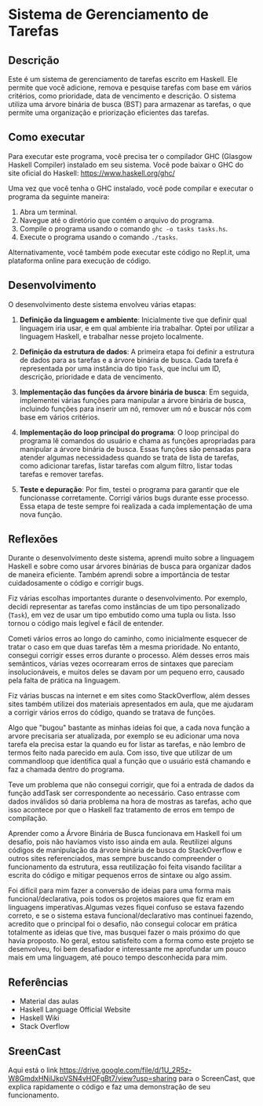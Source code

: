 # Sistema de Gerenciamento de Tarefas

## Descrição

Este é um sistema de gerenciamento de tarefas escrito em Haskell. Ele permite que você adicione, remova e pesquise tarefas com base em vários critérios, como prioridade, data de vencimento e descrição. O sistema utiliza uma árvore binária de busca (BST) para armazenar as tarefas, o que permite uma organização e priorização eficientes das tarefas.

## Como executar

Para executar este programa, você precisa ter o compilador GHC (Glasgow Haskell Compiler) instalado em seu sistema. Você pode baixar o GHC do site oficial do Haskell: https://www.haskell.org/ghc/

Uma vez que você tenha o GHC instalado, você pode compilar e executar o programa da seguinte maneira:

1. Abra um terminal.
2. Navegue até o diretório que contém o arquivo do programa.
3. Compile o programa usando o comando `ghc -o tasks tasks.hs`.
4. Execute o programa usando o comando `./tasks`.

Alternativamente, você também pode executar este código no Repl.it, uma plataforma online para execução de código.

## Desenvolvimento

O desenvolvimento deste sistema envolveu várias etapas:

1. **Definição da linguagem e ambiente**: Inicialmente tive que definir qual linguagem iria usar, e em qual ambiente iria trabalhar. Optei por utilizar a linguagem Haskell, e trabalhar nesse projeto localmente.
2. **Definição da estrutura de dados**: A primeira etapa foi definir a estrutura de dados para as tarefas e a árvore binária de busca. Cada tarefa é representada por uma instância do tipo `Task`, que inclui um ID, descrição, prioridade e data de vencimento.

3. **Implementação das funções da árvore binária de busca**: Em seguida, implementei várias funções para manipular a árvore binária de busca, incluindo funções para inserir um nó, remover um nó e buscar nós com base em vários critérios.

4. **Implementação do loop principal do programa**: O loop principal do programa lê comandos do usuário e chama as funções apropriadas para manipular a árvore binária de busca. Essas funções são pensadas para atender algumas necessidadess quando se trata de lista de tarefas, como adicionar tarefas, listar tarefas com algum filtro, listar todas tarefas e remover tarefas.

5. **Teste e depuração**: Por fim, testei o programa para garantir que ele funcionasse corretamente. Corrigi vários bugs durante esse processo. Essa etapa de teste sempre foi realizada a cada implementação de uma nova função.

## Reflexões

Durante o desenvolvimento deste sistema, aprendi muito sobre a linguagem Haskell e sobre como usar árvores binárias de busca para organizar dados de maneira eficiente. Também aprendi sobre a importância de testar cuidadosamente o código e corrigir bugs.

Fiz várias escolhas importantes durante o desenvolvimento. Por exemplo, decidi representar as tarefas como instâncias de um tipo personalizado (`Task`), em vez de usar um tipo embutido como uma tupla ou lista. Isso tornou o código mais legível e fácil de entender.

Cometi vários erros ao longo do caminho, como inicialmente esquecer de tratar o caso em que duas tarefas têm a mesma prioridade. No entanto, consegui corrigir esses erros durante o processo. Além desses erros mais semânticos, várias vezes ocorrearam erros de sintaxes que pareciam insolucionáveis, e muitos deles se davam por um pequeno erro, causado pela falta de prática na linguagem.

Fiz várias buscas na internet e em sites como StackOverflow, além desses sites também utilizei dos materiais apresentados em aula, que me ajudaram a corrigir vários erros do código, quando se tratava de funções.

Algo que "bugou" bastante as minhas ideias foi que, a cada nova função a arvore precisaria ser atualizada, por exemplo se eu adicionar uma nova tarefa ela precisa estar la quando eu for listar as tarefas, e não lembro de termos feito nada parecido em aula. Com isso, tive que utilizar de um commandloop que identifica qual a  função que o usuário está chamando e faz a chamada dentro do programa.

 
Teve um problema que não consegui corrigir, que foi a entrada de dados da função addTask ser correspondente ao necessário. Caso entrasse com dados inválidos só daria problema na hora de mostras as tarefas, acho que isso acontece por que o Haskell faz tratamento de erros em tempo de compilação.

Aprender como a Árvore Binária de Busca funcionava em Haskell foi um desafio, pois não havíamos visto isso ainda em aula. Reutilizei alguns códigos de manipulação da árvore binária de busca do StackOverflow e outros sites referenciados, mas sempre buscando compreender o funcionamento da estrutura, essa reutilização foi feita visando facilitar a escrita do código e mitigar pequenos erros de sintaxe ou algo assim.

Foi difícil para mim fazer a conversão de ideias para uma forma mais funcional/declarativa, pois todos os projetos maiores que fiz eram em linguagens imperativas.Algumas vezes fiquei confuso se estava fazendo correto, e se o sistema estava funcional/declarativo mas continuei fazendo, acredito que o principal foi o desafio, não consegui colocar em prática totalmente as ideias que tive, mas busquei fazer o mais próximo do que havia proposto.
No geral, estou satisfeito com a forma como este projeto se desenvolveu, foi bem desafiador e interessante me aprofundar um pouco mais em uma linguagem, até pouco tempo desconhecida para mim.

## Referências
- Material das aulas
- Haskell Language Official Website
- Haskell Wiki
- Stack Overflow
## SreenCast

Aqui está o link https://drive.google.com/file/d/1U_2R5z-W8GmdxHNilJkpVSN4vHOFgBt7/view?usp=sharing  para o ScreenCast, que explica rapidamente o código e faz uma demonstração de seu funcionamento.
